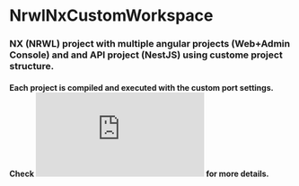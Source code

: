 # NrwlNxCustomWorkspace

### NX (NRWL) project with multiple angular projects (Web+Admin Console) and and API project (NestJS) using custome project structure.

#### Each project is compiled and executed with the custom port settings. Check ![tutorial\ReadMe.MD](https://github.com/nbaua/NrwlNxCustomWorkspace/blob/master/Tutorial/README.md) for more details.
